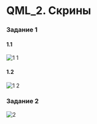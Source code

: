 # QML_2. Скрины

### Задание 1
#### 1.1
![1 1](https://github.com/svyatoslavlipatov/InterfaceDesign/assets/92099105/9a178ef6-5ca9-4959-b60e-1e089ef41cc4)
#### 1.2
![1 2](https://github.com/svyatoslavlipatov/InterfaceDesign/assets/92099105/0cde8ff7-6d58-4b88-aa7f-af6458b7d649)

### Задание 2
![2](https://github.com/svyatoslavlipatov/InterfaceDesign/assets/92099105/ce82c9ad-d3b3-4465-a3e2-6f6f96266874)
